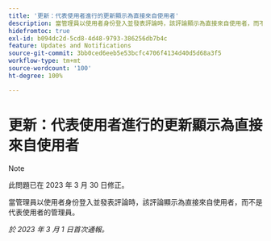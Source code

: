 ```yaml
---
title: '更新：代表使用者進行的更新顯示為直接來自使用者'
description: 當管理員以使用者身份登入並發表評論時，該評論顯示為直接來自使用者，而不是代表使用者的管理員。
hidefromtoc: true
exl-id: b094dc2d-5cd8-4d48-9793-386256db7b4c
feature: Updates and Notifications
source-git-commit: 3bb0ced6eeb5e53bcfc4706f4134d40d5d68a3f5
workflow-type: tm+mt
source-wordcount: '100'
ht-degree: 100%

---
```


# 更新：代表使用者進行的更新顯示為直接來自使用者

>[!NOTE]
>
>此問題已在 2023 年 3 月 30 日修正。

當管理員以使用者身份登入並發表評論時，該評論顯示為直接來自使用者，而不是代表使用者的管理員。

_於 2023 年 3 月 1 日首次通報。_
